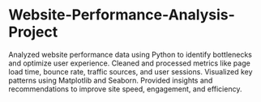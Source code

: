 # Website-Performance-Analysis-Project
Analyzed website performance data using Python to identify bottlenecks and optimize user experience. Cleaned and processed metrics like page load time, bounce rate, traffic sources, and user sessions. Visualized key patterns using Matplotlib and Seaborn. Provided insights and recommendations to improve site speed, engagement, and efficiency.
